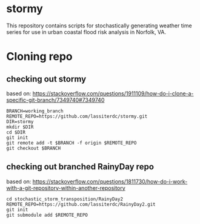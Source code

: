 # stormy
This repository contains scripts for stochastically generating weather time series for use in urban coastal flood risk analysis in Norfolk, VA.

# Cloning repo
## checking out stormy
based on: https://stackoverflow.com/questions/1911109/how-do-i-clone-a-specific-git-branch/7349740#7349740
```
BRANCH=working_branch
REMOTE_REPO=https://github.com/lassiterdc/stormy.git
DIR=stormy
mkdir $DIR
cd $DIR
git init
git remote add -t $BRANCH -f origin $REMOTE_REPO
git checkout $BRANCH
```
## checking out branched RainyDay repo
based on: https://stackoverflow.com/questions/1811730/how-do-i-work-with-a-git-repository-within-another-repository
```
cd stochastic_storm_transposition/RainyDay2
REMOTE_REPO=https://github.com/lassiterdc/RainyDay2.git
git init
git submodule add $REMOTE_REPO
```

